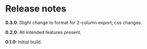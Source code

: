 # Release notes

**0.3.0**: Slight change to format for 2-column export; css changes.

**0.2.0**: All intended features present.

**0.1.0**: Initial build.
